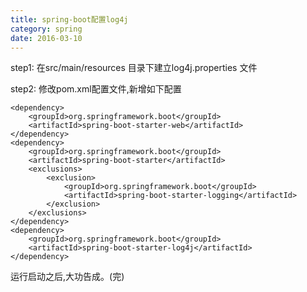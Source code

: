 ```yaml
---
title: spring-boot配置log4j
category: spring
date: 2016-03-10
---
```

step1: 在src/main/resources 目录下建立log4j.properties 文件

step2: 修改pom.xml配置文件,新增如下配置

```
<dependency>
    <groupId>org.springframework.boot</groupId>
    <artifactId>spring-boot-starter-web</artifactId>
</dependency>
<dependency>
    <groupId>org.springframework.boot</groupId>
    <artifactId>spring-boot-starter</artifactId>
    <exclusions>
        <exclusion>
            <groupId>org.springframework.boot</groupId>
            <artifactId>spring-boot-starter-logging</artifactId>
        </exclusion>
    </exclusions>
</dependency>
<dependency>
    <groupId>org.springframework.boot</groupId>
    <artifactId>spring-boot-starter-log4j</artifactId>
</dependency>
```

运行启动之后,大功告成。(完)
